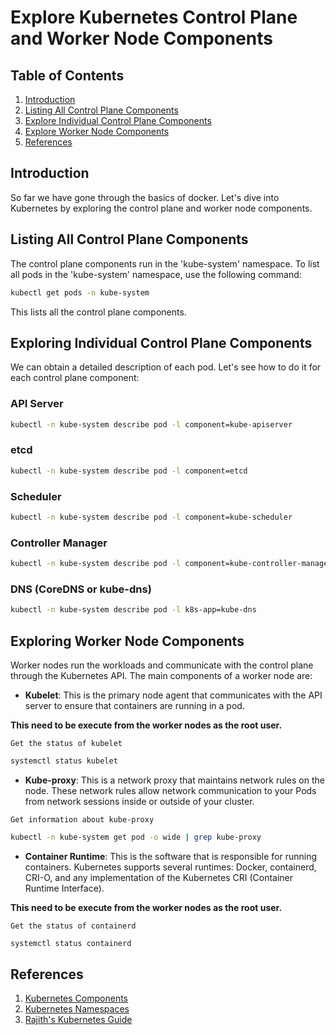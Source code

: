 
# Explore Kubernetes Control Plane and Worker Node Components

## Table of Contents

1. [Introduction](#introduction)
2. [Listing All Control Plane Components](#listing-all-control-plane-components)
3. [Explore Individual Control Plane Components](#exploring-individual-control-plane-components)
4. [Explore Worker Node Components](#exploring-worker-node-components)
5. [References](#references)

## Introduction

So far we have gone through the basics of docker. Let's dive into Kubernetes by exploring the control plane and worker node components.

## Listing All Control Plane Components

The control plane components run in the 'kube-system' namespace. To list all pods in the 'kube-system' namespace, use the following command:

```bash
kubectl get pods -n kube-system
```

This lists all the control plane components.

## Exploring Individual Control Plane Components

We can obtain a detailed description of each pod. Let's see how to do it for each control plane component:

### API Server

```bash
kubectl -n kube-system describe pod -l component=kube-apiserver
```

### etcd

```bash
kubectl -n kube-system describe pod -l component=etcd
```

### Scheduler

```bash
kubectl -n kube-system describe pod -l component=kube-scheduler
```

### Controller Manager

```bash
kubectl -n kube-system describe pod -l component=kube-controller-manager
```

### DNS (CoreDNS or kube-dns)

```bash
kubectl -n kube-system describe pod -l k8s-app=kube-dns
```

## Exploring Worker Node Components

Worker nodes run the workloads and communicate with the control plane through the Kubernetes API. The main components of a worker node are:

- **Kubelet**: This is the primary node agent that communicates with the API server to ensure that containers are running in a pod.

**This need to be execute from the worker nodes as the root user.**

`Get the status of kubelet`
```bash
systemctl status kubelet
```

- **Kube-proxy**: This is a network proxy that maintains network rules on the node. These network rules allow network communication to your Pods from network sessions inside or outside of your cluster.

`Get information about kube-proxy`
```bash
kubectl -n kube-system get pod -o wide | grep kube-proxy
```

- **Container Runtime**: This is the software that is responsible for running containers. Kubernetes supports several runtimes: Docker, containerd, CRI-O, and any implementation of the Kubernetes CRI (Container Runtime Interface).

**This need to be execute from the worker nodes as the root user.**

`Get the status of containerd`
```bash
systemctl status containerd
```

## References

1. [Kubernetes Components](https://kubernetes.io/docs/concepts/overview/components/)
2. [Kubernetes Namespaces](https://kubernetes.io/docs/concepts/overview/working-with-objects/namespaces/)
3. [Rajith's Kubernetes Guide](https://www.rajith.in/Kubernetes/)
